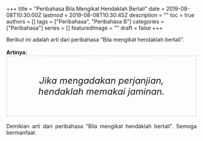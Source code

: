 +++
title = "Peribahasa Bila Mengikat Hendaklah Bertali"
date = 2019-08-08T10:30:00Z
lastmod = 2019-08-08T10:30:45Z
description = ""
toc = true
authors = []
tags = ["Peribahasa", "Peribahasa B"]
categories = ["Peribahasa"]
series = []
featuredImage = ""
draft = false
+++

<div dir="ltr" style="text-align: left;" trbidi="on"><div style="text-align: justify;">Berikut ini adalah arti dari peribahasa “Bila mengikat hendaklah bertali”.</div><br /><div style="text-align: justify;"><b>Artinya:</b></div><div style="border: 2px dashed #ddd; font-size: 24px; height: auto; margin: 0 auto; padding: 50px; text-align: center; width: auto;"><i>Jika mengadakan perjanjian, hendaklah memakai jaminan.</i></div><div style="text-align: justify;"><br /></div><div style="text-align: justify;">Demikian arti dari peribahasa "Bila mengikat hendaklah bertali". Semoga bermanfaat.</div></div>
